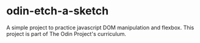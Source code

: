 # odin-etch-a-sketch

A simple project to practice javascript DOM manipulation and flexbox. This project is part of The Odin Project's curriculum.
